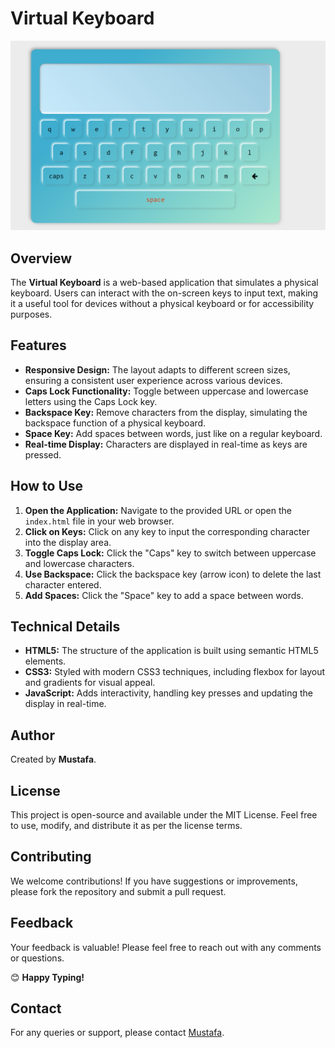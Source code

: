 # Virtual Keyboard

![Virtual Keyboard Screenshot](snap.png)

## Overview
The **Virtual Keyboard** is a web-based application that simulates a physical keyboard. Users can interact with the on-screen keys to input text, making it a useful tool for devices without a physical keyboard or for accessibility purposes.

## Features
- **Responsive Design:** The layout adapts to different screen sizes, ensuring a consistent user experience across various devices.
- **Caps Lock Functionality:** Toggle between uppercase and lowercase letters using the Caps Lock key.
- **Backspace Key:** Remove characters from the display, simulating the backspace function of a physical keyboard.
- **Space Key:** Add spaces between words, just like on a regular keyboard.
- **Real-time Display:** Characters are displayed in real-time as keys are pressed.

## How to Use
1. **Open the Application:** Navigate to the provided URL or open the `index.html` file in your web browser.
2. **Click on Keys:** Click on any key to input the corresponding character into the display area.
3. **Toggle Caps Lock:** Click the "Caps" key to switch between uppercase and lowercase characters.
4. **Use Backspace:** Click the backspace key (arrow icon) to delete the last character entered.
5. **Add Spaces:** Click the "Space" key to add a space between words.

## Technical Details
- **HTML5:** The structure of the application is built using semantic HTML5 elements.
- **CSS3:** Styled with modern CSS3 techniques, including flexbox for layout and gradients for visual appeal.
- **JavaScript:** Adds interactivity, handling key presses and updating the display in real-time.

## Author
Created by **Mustafa**.

## License
This project is open-source and available under the MIT License. Feel free to use, modify, and distribute it as per the license terms.


## Contributing
We welcome contributions! If you have suggestions or improvements, please fork the repository and submit a pull request.

## Feedback
Your feedback is valuable! Please feel free to reach out with any comments or questions.

😊 **Happy Typing!**

## Contact
For any queries or support, please contact [Mustafa](mailto:unlessuser99.com).